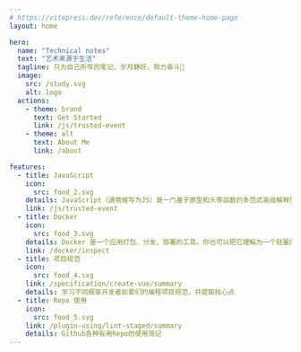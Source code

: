 ```yaml
---
# https://vitepress.dev/reference/default-theme-home-page
layout: home

hero:
  name: "Technical notes"
  text: "艺术来源于生活"
  tagline: 只为自己所写的笔记，岁月静好，努力奋斗💪
  image:
    src: /study.svg
    alt: logo
  actions:
    - theme: brand
      text: Get Started
      link: /js/trusted-event
    - theme: alt
      text: About Me
      link: /about

features:
  - title: JavaScript
    icon:
      src: food_2.svg
    details: JavaScript（通常缩写为JS）是一门基于原型和头等函数的多范式高级解释型编程语言，它支持面向对象程序设计、指令式编程和函数式编程。
    link: /js/trusted-event
  - title: Docker
    icon:
      src: food_3.svg
    details: Docker 是一个应用打包、分发、部署的工具。你也可以把它理解为一个轻量的虚拟机，它只虚拟你软件需要的运行环境，多余的一点都不要。
    link: /docker/inspect
  - title: 项目规范
    icon:
      src: food_4.svg
    link: /specification/create-vue/summary
    details: 学习不同框架开发者前辈们的编程项目规范，并提取核心点
  - title: Repo 使用
    icon:
      src: food_5.svg
    link: /plugin-using/lint-staged/summary
    details: Github各种有用Repo的使用简记
---
```

